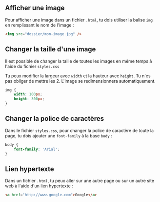 ## Afficher une image

Pour afficher une image dans un fichier `.html`, tu dois utiliser la balise `img` en remplissant le nom de l'image :

```html
<img src="dossier/mon-image.jpg" />
```

## Changer la taille d'une image

Il est possible de changer la taille de toutes les images en même temps à l'aide du fichier `styles.css`

Tu peux modifier la largeur avec `width` et la hauteur avec `height`. Tu n'es pas obliger de mettre les 2. L'image se redimensionnera automatiquement.

```css
img {
    width: 100px;
    height: 300px;
}
```

## Changer la police de caractères

Dans le fichier `styles.css`, pour changer la police de caractère de toute la page, tu dois ajouter une `font-family` à la base `body` :

```css
body {
    font-family: 'Arial';
}
```

## Lien hypertexte

Dans un fichier `.html`, tu peux aller sur une autre page ou sur un autre site web à l'aide d'un lien hypertexte :

```html
<a href="http://www.google.com">Google</a>
```